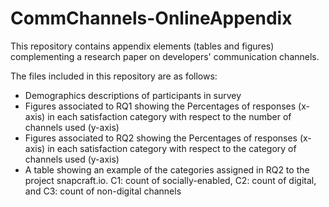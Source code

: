 # CommChannels-OnlineAppendix
This repository contains appendix elements (tables and figures) complementing a research paper on developers' communication channels.

The files included in this repository are as follows:

- Demographics descriptions of participants in survey
- Figures associated to RQ1 showing the Percentages of responses (x-axis) in each satisfaction category with respect to the number of channels used (y-axis) 
- Figures associated to RQ2 showing the Percentages of responses (x-axis) in each satisfaction category with respect to the category of channels used (y-axis)
- A table showing an example of the categories assigned in RQ2 to the project snapcraft.io. C1: count of socially-enabled, C2: count of digital, and C3: count of non-digital channels
